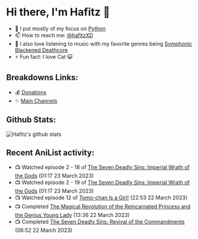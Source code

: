 # Hi there, I'm Hafitz 👋
- 🐍 I put mostly of my focus on [Python](https://python.org)
- 📫 How to reach me: [@hafitzXD](https://t.me/hafitzXD)
- 🎵 I also love listening to music with my favorite genres being [Symphonic Blackened Deathcore](https://youtu.be/qyYmS_iBcy4)
- ⚡ Fun fact: I love Cat 😺

## Breakdowns Links:
- 💰 [Donations](https://t.me/TheBreakdowns/2)
- ✨ [Main Channels](https://t.me/TheBreakdowns)

## Github Stats:
![Hafitz's github stats](https://github-readme-stats.vercel.app/api?username=breakdowns&show_icons=true&count_private=true&bg_color=00000000&text_color=777)

## Recent AniList activity:
<!-- ANILIST_ACTIVITY:start -->

-   📺 Watched episode 2 - 18 of [The Seven Deadly Sins: Imperial Wrath of the Gods](https://anilist.co/anime/108928) (01:17 23 March 2023)
-   📺 Watched episode 2 - 19 of [The Seven Deadly Sins: Imperial Wrath of the Gods](https://anilist.co/anime/108928) (01:17 23 March 2023)
-   📺 Watched episode 12 of [Tomo-chan Is a Girl!](https://anilist.co/anime/151806) (22:53 22 March 2023)
-   📺 Completed [The Magical Revolution of the Reincarnated Princess and the Genius Young Lady](https://anilist.co/anime/153629) (13:36 22 March 2023)
-   📺 Completed [The Seven Deadly Sins: Revival of the Commandments](https://anilist.co/anime/99539) (06:52 22 March 2023)

<!-- ANILIST_ACTIVITY:end -->
